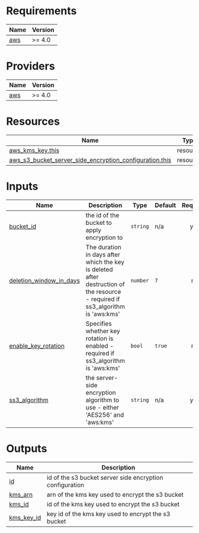 <!-- BEGIN_TF_DOCS -->
# Requirements

| Name | Version |
|------|---------|
| <a name="requirement_aws"></a> [aws](#requirement\_aws) | >= 4.0 |

# Providers

| Name | Version |
|------|---------|
| <a name="provider_aws"></a> [aws](#provider\_aws) | >= 4.0 |

# Resources

| Name | Type |
|------|------|
| [aws_kms_key.this](https://registry.terraform.io/providers/hashicorp/aws/latest/docs/resources/kms_key) | resource |
| [aws_s3_bucket_server_side_encryption_configuration.this](https://registry.terraform.io/providers/hashicorp/aws/latest/docs/resources/s3_bucket_server_side_encryption_configuration) | resource |

# Inputs

| Name | Description | Type | Default | Required |
|------|-------------|------|---------|:--------:|
| <a name="input_bucket_id"></a> [bucket\_id](#input\_bucket\_id) | the id of the bucket to apply encryption to | `string` | n/a | yes |
| <a name="input_deletion_window_in_days"></a> [deletion\_window\_in\_days](#input\_deletion\_window\_in\_days) | The duration in days after which the key is deleted after destruction of the resource - required if ss3\_algorithm is 'aws:kms' | `number` | `7` | no |
| <a name="input_enable_key_rotation"></a> [enable\_key\_rotation](#input\_enable\_key\_rotation) | Specifies whether key rotation is enabled - required if ss3\_algorithm is 'aws:kms' | `bool` | `true` | no |
| <a name="input_ss3_algorithm"></a> [ss3\_algorithm](#input\_ss3\_algorithm) | the server-side encryption algorithm to use - either 'AES256' and 'aws:kms' | `string` | n/a | yes |

# Outputs

| Name | Description |
|------|-------------|
| <a name="output_id"></a> [id](#output\_id) | id of the s3 bucket server side encryption configuration |
| <a name="output_kms_arn"></a> [kms\_arn](#output\_kms\_arn) | arn of the kms key used to encrypt the s3 bucket |
| <a name="output_kms_id"></a> [kms\_id](#output\_kms\_id) | id of the kms key used to encrypt the s3 bucket |
| <a name="output_kms_key_id"></a> [kms\_key\_id](#output\_kms\_key\_id) | key id of the kms key used to encrypt the s3 bucket |
<!-- END_TF_DOCS -->